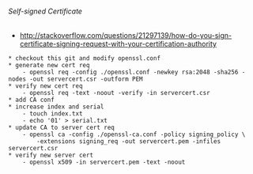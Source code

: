 ###### Self-signed Certificate
 * http://stackoverflow.com/questions/21297139/how-do-you-sign-certificate-signing-request-with-your-certification-authority
```
* checkout this git and modify openssl.conf
* generate new cert req
	- openssl req -config ./openssl.conf -newkey rsa:2048 -sha256 -nodes -out servercert.csr -outform PEM
* verify new cert req
	- openssl req -text -noout -verify -in servercert.csr
* add CA conf 
* increase index and serial
	- touch index.txt
	- echo '01' > serial.txt
* update CA to server cert req
	- openssl ca -config ./openssl-ca.conf -policy signing_policy \
		-extensions signing_req -out servercert.pem -infiles servercert.csr
* verify new server cert
	- openssl x509 -in servercert.pem -text -noout
```
